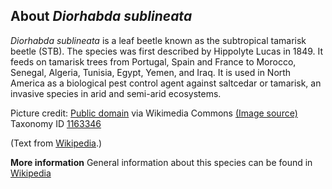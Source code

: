 **About *Diorhabda sublineata***
-------------------------
*Diorhabda sublineata* is a leaf beetle known as the subtropical 
tamarisk beetle (STB). The species was first described by Hippolyte 
Lucas in 1849. It feeds on tamarisk trees from Portugal, Spain and 
France to Morocco, Senegal, Algeria, Tunisia, Egypt, Yemen, and Iraq. 
It is used in North America as a biological pest control agent against 
saltcedar or tamarisk, an invasive species in arid and semi-arid 
ecosystems.


Picture credit: [Public domain](https://commons.wikimedia.org/wiki/Main_Page) via Wikimedia Commons [(Image source)](https://en.wikipedia.org/wiki/File:DiorhabdasublineataSfaxTunisia.jpg)
Taxonomy ID [1163346](https://www.uniprot.org/taxonomy/1163346)

(Text from [Wikipedia](https://en.wikipedia.org/).)

**More information**
General information about this species can be found in [Wikipedia](https://en.wikipedia.org/wiki/Diorhabda_sublineata)
